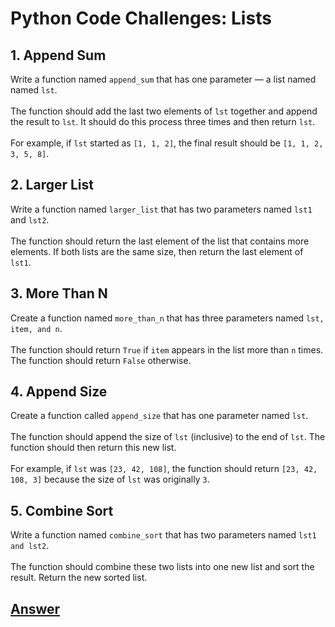 # Python Code Challenges: Lists

## 1. Append Sum
Write a function named ```append_sum``` that has one parameter — a list named named ```lst```.
<br /><br />The function should add the last two elements of ```lst``` together and append the result to ```lst```. It should do this process three times and then return ```lst```.
<br /><br />For example, if ```lst``` started as ```[1, 1, 2]```, the final result should be ```[1, 1, 2, 3, 5, 8]```.

## 2. Larger List
Write a function named ```larger_list``` that has two parameters named ```lst1``` and ```lst2```.
<br /><br />The function should return the last element of the list that contains more elements. If both lists are the same size, then return the last element of ```lst1```.

## 3. More Than N
Create a function named ```more_than_n``` that has three parameters named ```lst, item, and n```.
<br /><br />The function should return ```True``` if ```item``` appears in the list more than ```n``` times. The function should return ```False``` otherwise.

## 4. Append Size
Create a function called ```append_size``` that has one parameter named ```lst```.
<br /><br />The function should append the size of ```lst``` (inclusive) to the end of ```lst```. The function should then return this new list.
<br /><br />For example, if ```lst``` was ```[23, 42, 108]```, the function should return ```[23, 42, 108, 3]``` because the size of ```lst``` was originally ```3```.

## 5. Combine Sort
Write a function named ```combine_sort``` that has two parameters named ```lst1 and lst2```.
<br /><br />The function should combine these two lists into one new list and sort the result. Return the new sorted list.

## [Answer](answer.py)
